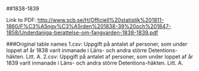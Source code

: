 ##1838-1839

Link to PDF: http://www.scb.se/H/Officiell%20statistik%201811-1860/F%C3%A5ngv%C3%A5rden%201838-39%20och%201847-1858/Underdaniga-berattelse-om-fangvarden-1838-1839.pdf

###Original table names
1.csv: Uppgift på antalet af personer, som under loppet af år 1838 varit inmanade i Läns- och andra större Detentions-häkten. Litt. A.
2.csv: Uppgift på antalet af personer, som under loppet af år 1839 varit inmanade i Läns- och andra större Detentions-häkten. Litt. A.
